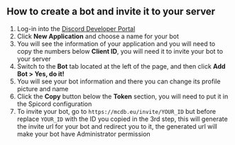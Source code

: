 ## How to create a bot and invite it to your server

 1. Log-in into the [Discord Developer Portal](https://discord.com/developers/applications)
 2. Click **New Application** and choose a name for your bot
 3. You will see the information of your application and you will need to copy the numbers below **Client ID**, you will need it to invite your bot to your server
 4. Switch to the **Bot** tab located at the left of the page, and then click **Add Bot > Yes, do it!**
 5. You will see your bot information and there you can change its profile picture and name
 6. Click the **Copy** button below the **Token** section, you will need to put it in the Spicord configuration
 7. To invite your bot, go to `https://mcdb.eu/invite/YOUR_ID` but before replace `YOUR_ID` with the ID you copied in the 3rd step, this will generate the invite url for your bot and redirect you to it, the generated url will make your bot have Administrator permission
 
